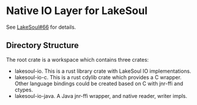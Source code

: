 # Native IO Layer for LakeSoul
See [LakeSoul#66](https://github.com/lakesoul-io/LakeSoul/issues/66) for details.

## Directory Structure
The root crate is a workspace which contains three crates:
- lakesoul-io. This is a rust library crate with LakeSoul IO implementations.
- lakesoul-io-c. This is a rust cdylib crate which provides a C wrapper. Other language bindings could be created based on C with jnr-ffi and ctypes.
- lakesoul-io-java. A Java jnr-ffi wrapper, and native reader, writer impls.